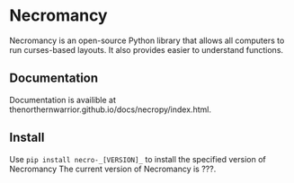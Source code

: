 # Necromancy
Necromancy is an open-source Python library that allows all computers to run curses-based layouts. It also provides easier to understand functions.

## Documentation
Documentation is availible at thenorthernwarrior.github.io/docs/necropy/index.html.

## Install
Use `pip install necro-_[VERSION]_` to install the specified version of Necromancy
The current version of Necromancy is ???.
